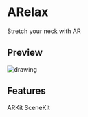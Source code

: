# ARelax
Stretch your neck with AR

## Preview
<img src="./ezgif.com-resize.gif" alt="drawing"/> 

## Features
ARKit
SceneKit
